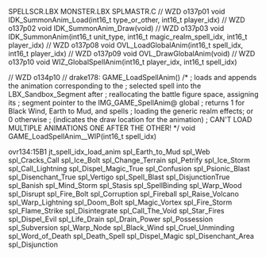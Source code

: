 

SPELLSCR.LBX
MONSTER.LBX
SPLMASTR.C
// WZD o137p01
void IDK_SummonAnim_Load(int16_t type_or_other, int16_t player_idx)
// WZD o137p02
void IDK_SummonAnim_Draw(void)
// WZD o137p03
void IDK_SummonAnim(int16_t unit_type, int16_t magic_realm_spell_idx, int16_t player_idx)
// WZD o137p08
void OVL_LoadGlobalAnim(int16_t spell_idx, int16_t player_idx)
// WZD o137p09
void OVL_DrawGlobalAnim(void)
// WZD o137p10
void WIZ_GlobalSpellAnim(int16_t player_idx, int16_t spell_idx)







// WZD o134p10
// drake178: GAME_LoadSpellAnim()
/*
; loads and appends the animation corresponding to the
; selected spell into the LBX_Sandbox_Segment after
; reallocating the battle figure space, assigning its
; segment pointer to the IMG_GAME_SpellAnim@ global
; returns 1 for Black Wind, Earth to Mud, and spells
; loading the generic realm effects; or 0 otherwise
; (indicates the draw location for the animation)
; CAN'T LOAD MULTIPLE ANIMATIONS ONE AFTER THE OTHER!
*/
void GAME_LoadSpellAnim__WIP(int16_t spell_idx)



ovr134:15B1
jt_spell_idx_load_anim
spl_Earth_to_Mud
spl_Web
spl_Cracks_Call
spl_Ice_Bolt
spl_Change_Terrain
spl_Petrify
spl_Ice_Storm
spl_Call_Lightning
spl_Dispel_Magic_True
spl_Confusion
spl_Psionic_Blast
spl_Disenchant_True
spl_Vertigo
spl_Spell_Blast
spl_DisjunctionTrue
spl_Banish
spl_Mind_Storm
spl_Stasis
spl_SpellBinding
spl_Warp_Wood
spl_Disrupt
spl_Fire_Bolt
spl_Corruption
spl_Fireball
spl_Raise_Volcano
spl_Warp_Lightning
spl_Doom_Bolt
spl_Magic_Vortex
spl_Fire_Storm
spl_Flame_Strike
spl_Disintegrate
spl_Call_The_Void
spl_Star_Fires
spl_Dispel_Evil
spl_Life_Drain
spl_Drain_Power
spl_Possession
spl_Subversion
spl_Warp_Node
spl_Black_Wind
spl_Cruel_Unminding
spl_Word_of_Death
spl_Death_Spell
spl_Dispel_Magic
spl_Disenchant_Area
spl_Disjunction
